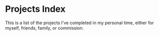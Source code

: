 # Projects Index
This is a list of the projects I've completed in my personal time, either for myself, friends, family, or commission.
